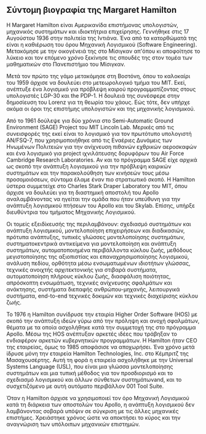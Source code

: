 ## Σύντομη βιογραφία της Margaret Hamilton
Η Margaret Hamilton είναι Αμερικανίδα επιστήμονας υπολογιστών, μηχανικός συστημάτων και ιδιοκτήτρια επιχείρησης. Γεννήθηκε στις 17 Αυγούστου 1936 στην πολιτεία της Ιντιάνα. Ένα από τα κατορθώματά της είναι η καθιέρωση του όρου Μηχανική Λογισμικού (Software Engineering). Μετακόμησε με την οικογένειά της στο Μίσιγκαν απ'όπου κι αποφοίτησε το λύκειο και τον επόμενο χρόνο ξεκίνησε τις σπουδές της στον τομέα των μαθηματικών στο Πανεπιστήμιο του Μίσιγκαν.

Μετά τον πρώτο της γάμο μετακόμησε στη Βοστόνη, όπου το καλοκαίρι του 1959 άρχισε να δουλεύει στο μετεωρολογικό τμήμα του MIT. Εκεί, ανέπτυξε ένα λογισμικό για πρόβλεψη καιρού προγραμματίζοντας στους υπολογιστές LGP-30 και the PDP-1. Η δουλειά της συνέσφερε στην δημοσίευση του Lorenz για τη θεωρία του χάους. Εώς τότε, δεν υπήρχε ακόμα οι όροι της επιστήμης υπολογιστών και της μηχανικής λογισμικού. 

Από το 1961 δούλεψε για δύο χρόνια στο Semi-Automatic Ground Environment (SAGE) Project του MIT Lincoln Lab. Μερικές από τις συνεισφορές της εκεί είναι το λογισμικό για τον πρωτότυπο υπολογιστή AN/FSQ-7, που χρησιμοποιήθηκε από τις Εναέριες Δυνάμεις των Ηνωμένων Πολιτειών για την ανίχνευση πιθανών εχθρικών αεροσκαφών και ένα λογισμικό για project ιχνιλάτευσης δορυφόρων του Air Force Cambridge Research Laboratories. Αν και το πρόγραμμα SAGE είχε αρχικά ως σκοπό  την ανάπτυξη λογισμικού για την πρόβλεψη καιρικών συστημάτων και την παρακολούθηση των κινήσεών τους μέσω προσομοιόσεων, σύντομα έλαμε έναν πιο στρατιωτικό σκοπό. Η Hamilton ύστερα συμμετείχε στο Charles Stark Draper Laboratory του MIT, όπου άρχισε να δουλεύει για τη διαστημική αποστολή του Apollo αναλαμβάνοντας να ηγείται την ομάδα που ήταν υπεύθυνη για την ανάπτυξη λογισμικού πτήσεων του Apollo και του Skylab. Επίσης, υπήρξε διευθύντρια του τμήματος Μηχανικής Λογισμικού.

Οι τομείς εξειδίκευσής της περιλαμβάνουν: σχεδιασμό συστημάτων και ανάπτυξη λογισμικού, μοντελοποίηση επιχειρήσεων και διαδικασιών, πρότυπα ανάπτυξης, τυπικές γλώσσες μοντελοποίησης συστημάτων, συστηματοκεντρικά αντικείμενα για μοντελοποίηση και ανάπτυξη συστημάτων, αυτοματοποιημένα περιβάλλοντα κύκλου ζωής, μεθόδους μεγιστοποίησης της αξιοπιστίας και επαναχρησιμοποίησης λογισμικού, ανάλυση πεδίου, ορθότητα μέσω ενσωματωμένων ιδιοτήτων γλώσσας, τεχνικές ανοιχτής αρχιτεκτονικής για στιβαρά συστήματα, αυτοματοποίηση πλήρους κύκλου ζωής, διασφάλιση ποιότητας, απρόσκοπτη ενσωμάτωση, τεχνικές ανίχνευσης σφαλμάτων και ανάκτησης, συστήματα διεπαφής ανθρώπου-μηχανής, λειτουργικά συστήματα, end-to-end τεχνικές δοκιμών και τεχνικές διαχείρισης κύκλου ζωής.

Το 1976 η Hamilton συνίδρυσε την εταιρία Higher Order Software (HOS) με σκοπό την ανάπτυξη ιδεών γύρω από την πρόληψη και ανοχή σφαλμάτων, θέματα με τα οποία ασχολήθηκε κατά την συμμετοχή της στο πρόγραμμα Apollo. Μέσω της HOS ανέπτυξαν αρκετές ιδέες που τράβηξαν το ενδιαφέρον αρκετών κυβερνητικών προγραμμάτων. Η Hamilton ήταν CEO της εταιρείας, όμως το 1985 αποφάσισε να αποχωρήσει. Ένα χρόνο μετά ίδρυσε μόνη την εταιρεία Hamilton Technologies, Inc. στο Κέμπριτζ της Μασαχουσέρτης. Αυτή τη φορά η εταιρεία ασχολήθηκε με την Universal Systems Language (USL), που είναι μια γλώσσα μοντελοποίησης συστημάτων και μια τυπική μέθοδος για τον προσδιορισμό και το σχεδιασμό λογισμικού και άλλων σύνθετων συστημάτωνand, και το συσχετιζόμενο με αυτή αυτόματο περιβάλλον 001 Tool Suite.

Όταν η Hamilton άρχισε να χρησιμοποιεί τον όρο Μηχανική Λογισμικού κατά τη διάρκεια των αποστολών του Apollo, η ανάπτυξη λογισμικού δεν λαμβάνοντας σοβαρά υπόψιν σε σύγκριση με τις άλλες μηχανικές επιστήμες. Χρειάστηκε χρόνος ώστε να αποκτήσει το κύρος και την αναγνώριση των υπόλοιπων μηχανικών επιστημών.
